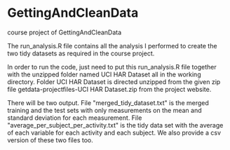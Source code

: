 GettingAndCleanData
===================

course project of  GettingAndCleanData

The run_analysis.R file contains all the analysis I performed to create the two tidy datasets
as required in the course project.

In order to run the code, just need to put this run_analysis.R file together with
the unzipped folder named UCI HAR Dataset all in the working directory. Folder
UCI HAR Dataset is directed unzipped from the given zip file getdata-projectfiles-UCI HAR Dataset.zip
from the project website.

There will be two output. 
File "merged_tidy_dataset.txt" is  the merged training and the test sets with only measurements on the mean and standard deviation for each measurement.
File "average_per_subject_per_activity.txt" is  the tidy data set with the average of each variable for each activity and each subject.
We also provide a csv version of these two files too.
